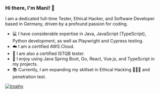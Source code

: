 ### Hi there, I'm Mani! 👋

I am a dedicated full-time Tester, Ethical Hacker, and Software Developer based in Germany, driven by a profound passion for coding.

- 💻 I have considerable expertise in Java, JavaScript (TypeScript), Python development, as well as Playwright and Cypress testing.
- ☁️ I am a certified AWS Cloud.
- 🧪 I am also a certified ISTQB tester.
- 🔨 I enjoy using Java Spring Boot, Go, React, Vue.js, and TypeScript in my projects.
- 📚 Currently, I am expanding my skillset in Ethical Hacking 🧑🏻‍💻 and penetration test.
  
[![trophy](https://github-profile-trophy.vercel.app/?username=manimovassagh&theme=gruvbox)](https://github.com/ryo-ma/github-profile-trophy)
